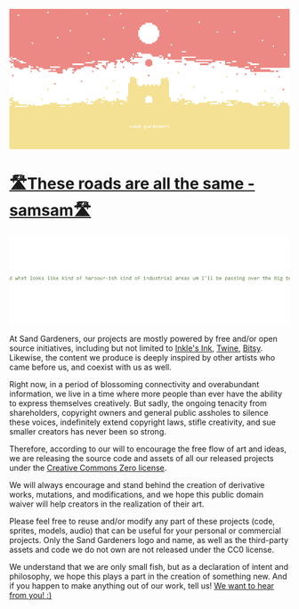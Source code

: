 [![sand gardeners banner](sg.png)](https://sandgardeners.itch.io/)

# [🛣️These roads are all the same - samsam🛣️](https://sandgardeners.itch.io/these-roads-are-all-the-same)

[![game's screenshot](roads.png)](https://sandgardeners.itch.io/these-roads-are-all-the-same)

At Sand Gardeners, our projects are mostly powered by free and/or open source initiatives, including but not limited to [Inkle's Ink](https://github.com/inkle/ink), [Twine](https://github.com/tweecode/twine), [Bitsy](https://github.com/le-doux/bitsy). Likewise, the content we produce is deeply inspired by other artists who came before us, and coexist with us as well. 
  
Right now, in a period of blossoming connectivity and overabundant information, we live in a time where more people than ever have the ability to express themselves creatively. But sadly, the ongoing tenacity from shareholders, copyright owners and general public assholes to silence these voices, indefinitely extend copyright laws, stifle creativity, and sue smaller creators has never been so strong.
  
Therefore, according to our will to encourage the free flow of art and ideas, we are releasing the source code and assets of all our released projects under the [Creative Commons Zero license](https://creativecommons.org/publicdomain/zero/1.0/).

We will always encourage and stand behind the creation of derivative works, mutations, and modifications, and we hope this public domain waiver will help creators in the realization of their art.

Please feel free to reuse and/or modify any part of these projects (code, sprites, models, audio) that can be useful for your personal or commercial projects. Only the Sand Gardeners logo and name, as well as the third-party assets and code we do not own are not released under the CC0 license.

We understand that we are only small fish, but as a declaration of intent and philosophy, we hope this plays a part in the creation of something new. And if you happen to make anything out of our work, tell us! [We want to hear from you! :)](mailto:sandgardeners@gmail.com)
